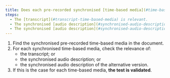 ```yaml
---
title: Does each pre-recorded synchronised [time-based media](#time-based-media-audio-video-and-synchronised) meet one of these conditions (excluding special cases)?
steps:
  - The [transcript](#transcript-time-based-media) is relevant.
  - The synchronised [audio description](#synchronised-audio-description-time-based-media) is relevant.
  - The synchronised [audio description](#synchronised-audio-description-time-based-media) of the alternative version is relevant.
---
```


1. Find the synchronised pre-recorded time-based media in the document.
2. For each synchronised time-based media, check the relevance of:
   - the transcript; or
   - the synchronised audio description; or
   - the synchronised audio description of the alternative version.
3. If this is the case for each time-based media, **the test is validated**.
